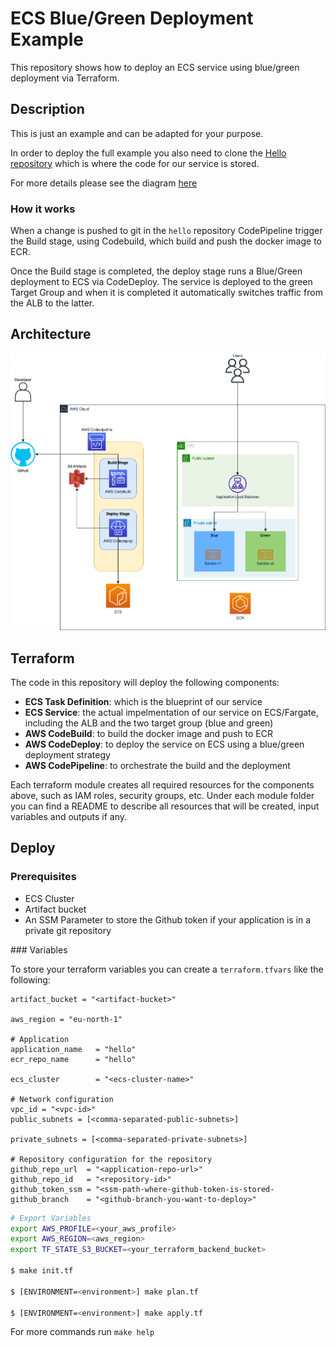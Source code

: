 # ECS Blue/Green Deployment Example

This repository shows how to deploy an ECS service using blue/green deployment via Terraform.


## Description

This is just an example and can be adapted for your purpose.

In order to deploy the full example you also need to clone the [Hello repository](https://github.com/esgrano-redeploy/hello) which is where the code for our service is stored.

For more details please see the diagram [here](#architecture)

### How it works

When a change is pushed to git in the `hello` repository CodePipeline trigger the Build stage, using Codebuild, which build and push the docker image to ECR.

Once the Build stage is completed, the deploy stage runs a Blue/Green deployment to ECS via CodeDeploy.
The service is deployed to the green Target Group and when it is completed it automatically switches traffic from the ALB to the latter.

## Architecture

![Diagram](/assets/ecs-blue-green.drawio.png)

## Terraform

The code in this repository will deploy the following components:
- **ECS Task Definition**: which is the blueprint of our service
- **ECS Service**: the actual impelmentation of our service on ECS/Fargate, including the ALB and the two target group (blue and green)
- **AWS CodeBuild**: to build the docker image and push to ECR
- **AWS CodeDeploy**: to deploy the service on ECS using a blue/green deployment strategy
- **AWS CodePipeline**: to orchestrate the build and the deployment

Each terraform module creates all required resources for the components above, such as IAM roles, security groups, etc.
Under each module folder you can find a README to describe all resources that will be created, input variables and outputs if any.

## Deploy

### Prerequisites

- ECS Cluster
- Artifact bucket
- An SSM Parameter to store the Github token if your application is in a private git repository

### Variables

To store your terraform variables you can create a `terraform.tfvars` like the following:

```
artifact_bucket = "<artifact-bucket>"

aws_region = "eu-north-1"

# Application
application_name   = "hello"
ecr_repo_name      = "hello"

ecs_cluster        = "<ecs-cluster-name>"

# Network configuration
vpc_id = "<vpc-id>"
public_subnets = [<comma-separated-public-subnets>]

private_subnets = [<comma-separated-private-subnets>]

# Repository configuration for the repository
github_repo_url  = "<application-repo-url>"
github_repo_id   = "<repository-id>"
github_token_ssm = "<ssm-path-where-github-token-is-stored-
github_branch    = "<github-branch-you-want-to-deploy>"
```

```bash
# Export Variables
export AWS_PROFILE=<your_aws_profile>
export AWS_REGION=<aws_region>
export TF_STATE_S3_BUCKET=<your_terraform_backend_bucket>

$ make init.tf

$ [ENVIRONMENT=<environment>] make plan.tf

$ [ENVIRONMENT=<environment>] make apply.tf
```

For more commands run `make help`
